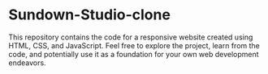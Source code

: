 # Sundown-Studio-clone
This repository contains the code for a responsive website created using HTML, CSS, and JavaScript. Feel free to explore the project, learn from the code, and potentially use it as a foundation for your own web development endeavors.
